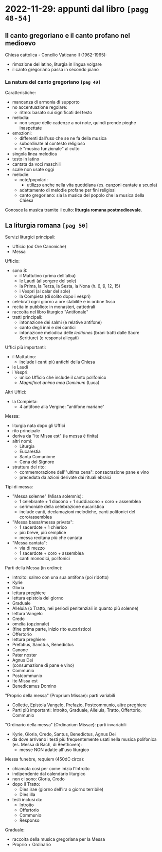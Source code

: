 # 2022-11-29: appunti dal libro `[pagg 48-54]`

## Il canto gregoriano e il canto profano nel medioevo

Chiesa cattolica - Concilio Vaticano II (1962-1965):
- rimozione del latino, liturgia in lingua volgare
- il canto gregoriano passa in secondo piano

### La natura del canto gregoriano `[pag 49]`

Caratteristiche:
- mancanza di armonia di supporto
- no accentuazione regolare:
    + ritmo: basato sui significati del testo
- melodia:
    + non segue delle cadenze a noi note, quindi prende pieghe inaspettate
- emozioni:
    + differenti dall'uso che se ne fa della musica
    + subordinate al contesto religioso
    + è "musica funzionale" al culto
- singola linea melodica
- testo in latino
- cantata da voci maschili
- scale non usate oggi
- melodie:
    + note/popolari:
        - utilizzo anche nella vita quotidiana (es. canzoni cantate a scuola)
    + adattamento di melodie profane per fini religiosi
    + canto gregoriano: sia la musica del popolo che la musica della Chiesa

Conosce la musica tramite il culto: **liturgia romana postmedioevale**.

## La liturgia romana `[pag 50]`

Servizi liturgici principali:
- Ufficio (od Ore Canoniche)
- Messa

Ufficio:
- sono 8:
    + il Mattutino (prima dell'alba)
    + le Laudi (al sorgere del sole)
    + la Prima, la Terza, la Sesta, la Nona (h. 6, 9, 12, 15)
    + i Vespri (al calar del sole)
    - la Compieta (di solito dopo i vespri)
- celebrati ogni giorno a ore stabilite e in ordine fisso
- recita in pubblico: in monasteri, cattedrali
- raccolta nel libro liturgico "Antifonale"
- tratti principali:
    + intonazione dei salmi (e relative antifone)
    + canto degli inni e dei cantici
    + intonazione melodica delle _lectiones_ (brani tratti dalle Sacre Scritture) (e responsi allegati)

Uffici più importanti:
- il Mattutino:
    + include i canti più antichi della Chiesa
- le Laudi
- i Vespri:
    + unico Ufficio che include il canto polifonico
    + _Magnificat anima mea Dominum_ (Luca)

Altri Uffici:
- la Compieta:
    + 4 antifone alla Vergine: "antifone mariane"

Messa:
- liturgia nata dopo gli Uffici
- rito principale
- deriva da "Ite Missa est" (la messa è finita)
- altri nomi:
    + Liturgia
    + Eucarestia
    + Santa Comunione
    + Cena del Signore
- struttura del rito:
    + commemorazione dell'"ultima cena": consacrazione pane e vino
    + preceduta da azioni derivate dai rituali ebraici

Tipi di messa:
- "Messa solenne" (Missa solemnis):
    + 1 celebrante + 1 diacono + 1 suddiacono + coro + assemblea
    + cerimoniale della celebrazione eucaristica
    + include canti, declamazioni melodiche, canti polifonici del coro/assemblea
- "Messa bassa/messa privata":
    + 1 sacerdote + 1 chierico
    + più breve, più semplice
    + messa recitana più che cantata
- "Messa cantata":
    + via di mezzo
    + 1 sacerdote + coro + assemblea
    + canti monodici, polifonici

Parti della Messa (in ordine):
- Introito: salmo con una sua antifona (poi ridotto)
- Kyrie
- Gloria
- lettura preghiere
- lettura epistola del giorno
- Graduale
- Alleluia (o Tratto, nei periodi penitenziali in quanto più solenne)
- lettura Vangelo
- Credo
- omelia (opzionale)
- (fine prima parte, inizio rito eucaristico)
- Offertorio
- lettura preghiere
- Prefatius, Sanctus, Benedictus
- Canone
- Pater noster
- Agnus Dei
- (consumazione di pane e vino)
- Communio
- Postcommunio
- Ite Missa est
- Benedicamus Domino

"Proprio della messa" (Proprium Missae): parti variabili
- Collette, Epistola Vangelo, Prefazio, Postcommunio, altre preghiere
- Parti più importanti: Introito, Graduale, Alleluia, Tratto, Offertorio, Communio

"Ordinario della messa" (Ordinarium Missae): parti invariabili
- Kyrie, Gloria, Credo, Santus, Benedictus, Agnus Dei
- da dove arrivano i testi più frequentemente usati nella musica polifonica (es. Messa di Bach, di Beethoven):
    + messe NON adatte all'uso liturgico

Messa funebre, requiem (450dC circa):
- chiamata così per come inizia l'Introito
- indipendente dal calendario liturgico
- non ci sono: Gloria, Credo
- dopo il Tratto:
    + Dies irae (giorno dell'ira o giorno terribile)
    + Dies illa
- testi inclusi da:
    + Introito
    + Offertorio
    + Communio
    + Responso

Graduale:
- raccolta della musica gregoriana per la Messa
- Proprio + Ordinario